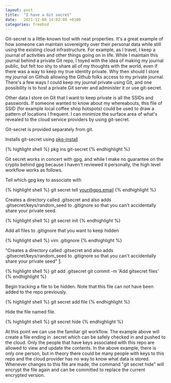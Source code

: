 ```yaml
---
layout: post
title:  "I have a Git secret"
date:   2021-12-08 14:02:00 +0100
categories: freebsd 
---
```


Git-secret is a little-known tool with neat properties.  It's a great example of how someone can maintain sovereignty over their personal data while still using the existing cloud infrastructure.  For example, as I travel, I keep a journal of activities and other things going on in life.  While I maintain this journal behind a private Git repo, I toyed with the idea of making my journal public, but felt too shy to share all of my thoughts with the world, even if there was a way to keep my true identity private.  Why then should I store my journal on Github allowing the Github folks access to my private journal.  There's a few ways I could keep my journal private using Git, and one possibility is to host a private Git server and administer it or use git-secret.

Other data I store on Git that I want to keep private is all the SSIDs and passwords.  If someone wanted to know about my whereabouts, this file of SSID (for example local coffee shop hotspots) could be used to draw a pattern of locations I frequent.  I can minimize the surface area of what's revealed to the cloud service providers by using git-secret.

Git-secret is provided separately from git.

Installs git-secret using <a href="https://www.freebsd.org/cgi/man.cgi?query=pkg-install">pkg-install</a>

{% highlight shell %}
pkg ins git-secret
{% endhighlight %}

Git secret works in concert with gpg, and while I make no guarantee on the crypto behind gpg because I haven't reviewed it personally, the high level workflow works as follows.

Tell which gpg key to associate with

{% highlight shell %}
git secret tell your@gpg.email
{% endhighlight %}

Creates a directory called .gitsecret and also adds .gitsecret/keys/random_seed to .gitignore so that you can't accidentally share your private seed.

{% highlight shell %}
git secret init
{% endhighlight %}

Add all files to .gitignore that you want to keep hidden

{% highlight shell %}
vim .gitignore
{% endhighlight %}

"Creates a directory called .gitsecret and also adds .gitsecret/keys/random_seed to .gitignore so that you can't accidentally share your private seed" [1](https://git-secret.io/).

{% highlight shell %}
git add .gitsecret
git commit -m 'Add gitsecret files'
{% endhighlight %}

Begin tracking a file to be hidden.  Note that this file can not have been added to the repo previously.

{% highlight shell %}
git secret add file
{% endhighlight %}

Hide the file named file.

{% highlight shell %}
git secret hide
{% endhighlight %}

At this point we can use the familiar git workflow.  The example above will create a file ending in .secret which can be safely checked in and pushed to the cloud.  Only the people that have keys associated with this repo are allowed to view and update the contents.  In the above example, there is only one person, but in theory there could be many people with keys to this repo and the cloud provider has no way to know what data is stored.  Whenever changes to this file are made, the command "git secret hide" will encrypt the file again and can be committed to replace the current encrypted version.
